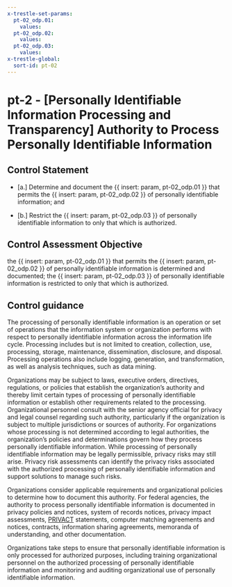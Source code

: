 ```yaml
---
x-trestle-set-params:
  pt-02_odp.01:
    values:
  pt-02_odp.02:
    values:
  pt-02_odp.03:
    values:
x-trestle-global:
  sort-id: pt-02
---
```


# pt-2 - \[Personally Identifiable Information Processing and Transparency\] Authority to Process Personally Identifiable Information

## Control Statement

- \[a.\] Determine and document the {{ insert: param, pt-02_odp.01 }} that permits the {{ insert: param, pt-02_odp.02 }} of personally identifiable information; and

- \[b.\] Restrict the {{ insert: param, pt-02_odp.03 }} of personally identifiable information to only that which is authorized.

## Control Assessment Objective

the {{ insert: param, pt-02_odp.01 }} that permits the {{ insert: param, pt-02_odp.02 }} of personally identifiable information is determined and documented;
the {{ insert: param, pt-02_odp.03 }} of personally identifiable information is restricted to only that which is authorized.

## Control guidance

The processing of personally identifiable information is an operation or set of operations that the information system or organization performs with respect to personally identifiable information across the information life cycle. Processing includes but is not limited to creation, collection, use, processing, storage, maintenance, dissemination, disclosure, and disposal. Processing operations also include logging, generation, and transformation, as well as analysis techniques, such as data mining.

Organizations may be subject to laws, executive orders, directives, regulations, or policies that establish the organization’s authority and thereby limit certain types of processing of personally identifiable information or establish other requirements related to the processing. Organizational personnel consult with the senior agency official for privacy and legal counsel regarding such authority, particularly if the organization is subject to multiple jurisdictions or sources of authority. For organizations whose processing is not determined according to legal authorities, the organization’s policies and determinations govern how they process personally identifiable information. While processing of personally identifiable information may be legally permissible, privacy risks may still arise. Privacy risk assessments can identify the privacy risks associated with the authorized processing of personally identifiable information and support solutions to manage such risks.

Organizations consider applicable requirements and organizational policies to determine how to document this authority. For federal agencies, the authority to process personally identifiable information is documented in privacy policies and notices, system of records notices, privacy impact assessments, [PRIVACT](#18e71fec-c6fd-475a-925a-5d8495cf8455) statements, computer matching agreements and notices, contracts, information sharing agreements, memoranda of understanding, and other documentation.

Organizations take steps to ensure that personally identifiable information is only processed for authorized purposes, including training organizational personnel on the authorized processing of personally identifiable information and monitoring and auditing organizational use of personally identifiable information.
